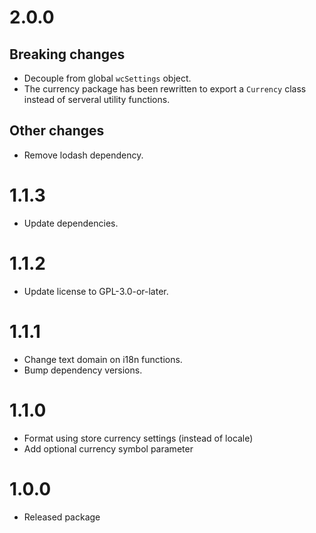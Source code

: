 # 2.0.0

## Breaking changes
- Decouple from global `wcSettings` object.
- The currency package has been rewritten to export a `Currency` class instead of serveral utility functions.

## Other changes
- Remove lodash dependency.

# 1.1.3

- Update dependencies.

# 1.1.2

- Update license to GPL-3.0-or-later.

# 1.1.1

- Change text domain on i18n functions.
- Bump dependency versions.

# 1.1.0

- Format using store currency settings (instead of locale)
- Add optional currency symbol parameter

# 1.0.0

- Released package
